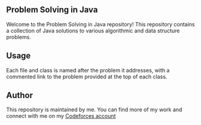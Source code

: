 ## Problem Solving in Java

Welcome to the Problem Solving in Java repository! This repository contains a collection of Java solutions to various algorithmic and data structure problems.

## Usage

Each file and class is named after the problem it addresses, with a commented link to the problem provided at the top of each class.

## Author

This repository is maintained by me. You can find more of my work and connect with me on my [Codeforces account](https://codeforces.com/profile/mazenshawky)
